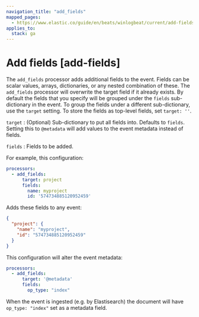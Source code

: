 ```yaml
---
navigation_title: "add_fields"
mapped_pages:
  - https://www.elastic.co/guide/en/beats/winlogbeat/current/add-fields.html
applies_to:
  stack: ga
---
```


# Add fields [add-fields]


The `add_fields` processor adds additional fields to the event.  Fields can be scalar values, arrays, dictionaries, or any nested combination of these. The `add_fields` processor will overwrite the target field if it already exists. By default the fields that you specify will be grouped under the `fields` sub-dictionary in the event. To group the fields under a different sub-dictionary, use the `target` setting. To store the fields as top-level fields, set `target: ''`.

`target`
:   (Optional) Sub-dictionary to put all fields into. Defaults to `fields`. Setting this to `@metadata` will add values to the event metadata instead of fields.

`fields`
:   Fields to be added.

For example, this configuration:

```yaml
processors:
  - add_fields:
      target: project
      fields:
        name: myproject
        id: '574734885120952459'
```

Adds these fields to any event:

```json
{
  "project": {
    "name": "myproject",
    "id": "574734885120952459"
  }
}
```

This configuration will alter the event metadata:

```yaml
processors:
  - add_fields:
      target: '@metadata'
      fields:
        op_type: "index"
```

When the event is ingested (e.g. by Elastisearch) the document will have `op_type: "index"` set as a metadata field.

